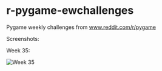 r-pygame-ewchallenges
=====================

Pygame weekly challenges from www.reddit.com/r/pygame

Screenshots:

Week 35:

![Week 35](https://github.com/bradur/rpygameweekly/raw/master/screenshots/barchartapp.png "w35")

